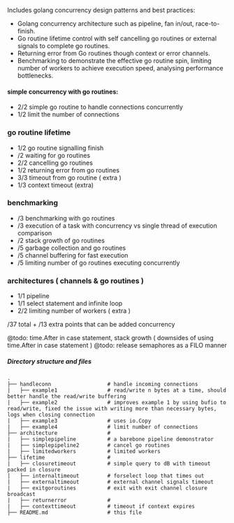 Includes golang concurrency design patterns and best practices:
- Golang concurrency architecture such as pipeline, fan in/out, race-to-finish.
- Go routine lifetime control with self cancelling go routines or external signals to complete go routines.
- Returning error from Go routines though context or error channels.
- Benchmarking to demonstrate the effective go routine spin, limiting number of workers to achieve execution speed,
analysing performance bottlenecks.

#### simple concurrency with go routines:
 - 2/2 simple go routine to handle connections concurrently
 - 1/2 limit the number of connections
 
 ### go routine lifetime
 - 1/2 go routine signalling finish
 - /2 waiting for go routines
 - 2/2 cancelling go routines
 - 1/2 returning error from go routines
 - 3/3 timeout from go routine ( extra )
 - 1/3 context timeout (extra)
 
 ### benchmarking
 - /3 benchmarking with go routines
 - /3 execution of a task with concurrency vs single thread of execution comparison
 - /2 stack growth of go routines
 - /5 garbage collection and go routines
 - /5 channel buffering for fast execution 
 - /5 limiting number of go routines executing concurrently
 
 ### architectures ( channels & go routines )
 - 1/1 pipeline
 - 1/1 select statement and infinite loop
 - 2/2 limiting number of workers ( extra ) 
  
 /37 total + /13 extra points that can be added  concurrency
 
 @todo: time.After in case statement, stack growth ( downsides of using time.After in case statement )
 @todo: release semaphores as  a FILO manner
 
##### Directory structure and files

    .
    ├── handleconn                  # handle incoming connections
    |   ├── example1                # read/write n bytes at a time, should better handle the read/write buffering
    |   ├── example2                # improves example 1 by using bufio to read/write, fixed the issue with writing more than necessary bytes, logs when closing connection
    |   ├── example3                # uses io.Copy
    |   ├── example4                # limit number of connections
    ├── architecture                #
    |   ├── simplepipeline          # a barebone pipeline demonstrator
    |   ├── simplepipeline2         # cancel go routines
    |   ├── limitedworkers          # limited workers
    ├── lifetime                    # 
    |   ├── closuretimeout          # simple query to dB with timeout packed in closure
    |   ├── internaltimeout         # forselect loop that times out
    |   ├── externaltimeout         # external channel signals timeout
    |   ├── exitgoroutines          # exit with exit channel closure broadcast
    |   ├── returnerror             # 
    |   ├── contexttimeout          # timeout if context expires
    ├── README.md                   # this file
